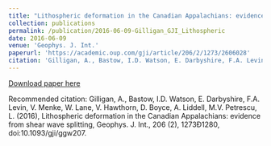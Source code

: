 ```yaml
---
title: "Lithospheric deformation in the Canadian Appalachians: evidence from shear wave splitting"
collection: publications
permalink: /publication/2016-06-09-Gilligan_GJI_Lithospheric
date: 2016-06-09
venue: 'Geophys. J. Int.'
paperurl: 'https://academic.oup.com/gji/article/206/2/1273/2606028'
citation: 'Gilligan, A., Bastow, I.D. Watson, E. Darbyshire, F.A. Levin, V. Menke, W. Lane, V. Hawthorn, D. Boyce, A. Liddell, M.V. Petrescu, L. (2016), Lithospheric deformation in the Canadian Appalachians: evidence from shear wave splitting, Geophys. J. Int., 206 (2), 1273Ð1280, doi:10.1093/gji/ggw207.'
---
```


<a href='https://academic.oup.com/gji/article/206/2/1273/2606028'>Download paper here</a>

Recommended citation: Gilligan, A., Bastow, I.D. Watson, E. Darbyshire, F.A. Levin, V. Menke, W. Lane, V. Hawthorn, D. Boyce, A. Liddell, M.V. Petrescu, L. (2016), Lithospheric deformation in the Canadian Appalachians: evidence from shear wave splitting, Geophys. J. Int., 206 (2), 1273Ð1280, doi:10.1093/gji/ggw207.